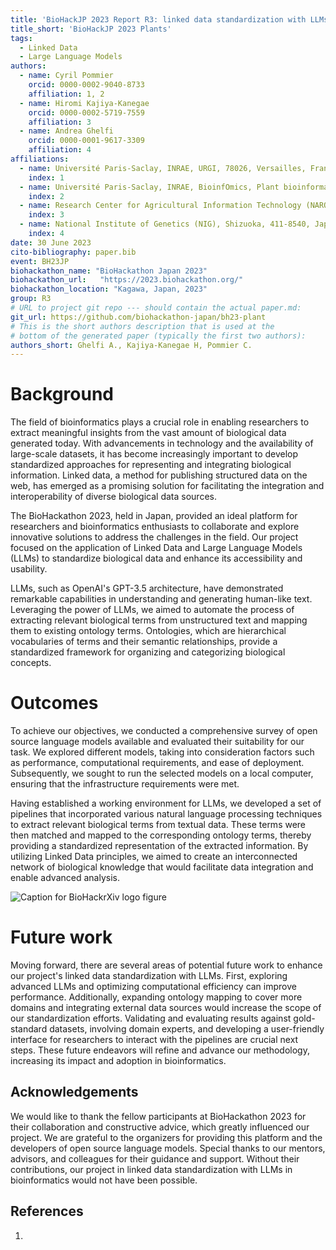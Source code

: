 ```yaml
---
title: 'BioHackJP 2023 Report R3: linked data standardization with LLMs'
title_short: 'BioHackJP 2023 Plants'
tags:
  - Linked Data
  - Large Language Models
authors:
  - name: Cyril Pommier
    orcid: 0000-0002-9040-8733
    affiliation: 1, 2
  - name: Hiromi Kajiya-Kanegae
    orcid: 0000-0002-5719-7559
    affiliation: 3
  - name: Andrea Ghelfi
    orcid: 0000-0001-9617-3309
    affiliation: 4
affiliations:
  - name: Université Paris-Saclay, INRAE, URGI, 78026, Versailles, France.
    index: 1
  - name: Université Paris-Saclay, INRAE, BioinfOmics, Plant bioinformatics facility, 78026, Versailles, France.
    index: 2
  - name: Research Center for Agricultural Information Technology (NARO)
    index: 3
  - name: National Institute of Genetics (NIG), Shizuoka, 411-8540, Japan.
    index: 4
date: 30 June 2023
cito-bibliography: paper.bib
event: BH23JP
biohackathon_name: "BioHackathon Japan 2023"
biohackathon_url:   "https://2023.biohackathon.org/"
biohackathon_location: "Kagawa, Japan, 2023"
group: R3
# URL to project git repo --- should contain the actual paper.md:
git_url: https://github.com/biohackathon-japan/bh23-plant
# This is the short authors description that is used at the
# bottom of the generated paper (typically the first two authors):
authors_short: Ghelfi A., Kajiya-Kanegae H, Pommier C.
---
```


# Background

The field of bioinformatics plays a crucial role in enabling researchers to extract meaningful insights from the vast amount of biological data generated today. With advancements in technology and the availability of large-scale datasets, it has become increasingly important to develop standardized approaches for representing and integrating biological information. Linked data, a method for publishing structured data on the web, has emerged as a promising solution for facilitating the integration and interoperability of diverse biological data sources.

The BioHackathon 2023, held in Japan, provided an ideal platform for researchers and bioinformatics enthusiasts to collaborate and explore innovative solutions to address the challenges in the field. Our project focused on the application of Linked Data and Large Language Models (LLMs) to standardize biological data and enhance its accessibility and usability.

LLMs, such as OpenAI's GPT-3.5 architecture, have demonstrated remarkable capabilities in understanding and generating human-like text. Leveraging the power of LLMs, we aimed to automate the process of extracting relevant biological terms from unstructured text and mapping them to existing ontology terms. Ontologies, which are hierarchical vocabularies of terms and their semantic relationships, provide a standardized framework for organizing and categorizing biological concepts.

# Outcomes

To achieve our objectives, we conducted a comprehensive survey of open source language models available and evaluated their suitability for our task. We explored different models, taking into consideration factors such as performance, computational requirements, and ease of deployment. Subsequently, we sought to run the selected models on a local computer, ensuring that the infrastructure requirements were met.

Having established a working environment for LLMs, we developed a set of pipelines that incorporated various natural language processing techniques to extract relevant biological terms from textual data. These terms were then matched and mapped to the corresponding ontology terms, thereby providing a standardized representation of the extracted information. By utilizing Linked Data principles, we aimed to create an interconnected network of biological knowledge that would facilitate data integration and enable advanced analysis.

![Caption for BioHackrXiv logo figure](./biohackrxiv.png)

# Future work

Moving forward, there are several areas of potential future work to enhance our project's linked data standardization with LLMs. First, exploring advanced LLMs and optimizing computational efficiency can improve performance. Additionally, expanding ontology mapping to cover more domains and integrating external data sources would increase the scope of our standardization efforts. Validating and evaluating results against gold-standard datasets, involving domain experts, and developing a user-friendly interface for researchers to interact with the pipelines are crucial next steps. These future endeavors will refine and advance our methodology, increasing its impact and adoption in bioinformatics.

## Acknowledgements

We would like to thank the fellow participants at BioHackathon 2023 for their collaboration and constructive advice, which greatly influenced our project. We are grateful to the organizers for providing this platform and the developers of open source language models. Special thanks to our mentors, advisors, and colleagues for their guidance and support. Without their contributions, our project in linked data standardization with LLMs in bioinformatics would not have been possible.

## References

1.
